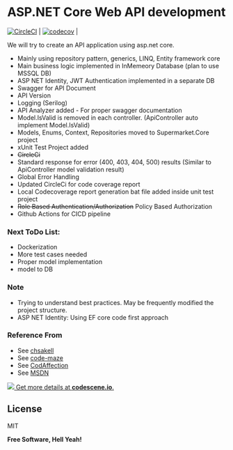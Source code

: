 # ASP.NET Core Web API development

[![CircleCI](https://circleci.com/gh/Mathavana/asp_net_core_api/tree/master.svg?style=svg)](https://circleci.com/gh/Mathavana/asp_net_core_api/tree/master) | [![codecov](https://codecov.io/gh/Mathavana/asp_net_core_api/branch/develop/graph/badge.svg)](https://codecov.io/gh/Mathavana/asp_net_core_api) |

We will try to create an API application using asp.net core.
- Mainly using repository pattern, generics, LINQ, Entity framework core
- Main business logic implemented in InMemeory Database (plan to use MSSQL DB)
- ASP NET Identity, JWT Authentication implemented in a separate DB
- Swagger for API Document
- API Version
- Logging (Serilog)
- API Analyzer added - For proper swagger documentation
- Model.IsValid is removed in each controller. (ApiController auto implement Model.IsValid)
- Models, Enums, Context, Repositories moved to Supermarket.Core project
- xUnit Test Project added
- ~~CircleCi~~
- Standard response for error (400, 403, 404, 500) results (Similar to ApiController model validation result)
- Global Error Handling
- Updated CircleCi for code coverage report
- Local Codecoverage report generation bat file added inside unit test project
- ~~Role Based Authentication/Authorization~~ Policy Based Authorization
- Github Actions for CICD pipeline

### Next ToDo List:

- Dockerization
- More test cases needed
- Proper model implementation
- model to DB


### Note
- Trying to understand best practices. May be frequently modified the project structure.
- ASP NET Identity: Using EF core code first approach

### Reference From
- See [chsakell](https://chsakell.com)
- See [code-maze](https://code-maze.com)
- See [CodAffection](https://www.youtube.com/channel/UCvzlnZbePin9kH-1JCKBt8Q)
- See [MSDN](https://msdn.microsoft.com/en-us/magazine/mt826337.aspx)

[![](https://codescene.io/projects/4502/status.svg) Get more details at **codescene.io**.](https://codescene.io/projects/4502/jobs/latest-successful/results)

License
----

MIT


**Free Software, Hell Yeah!**
